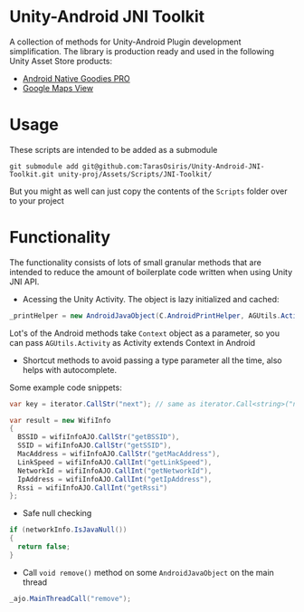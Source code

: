 # Unity-Android JNI Toolkit

A collection of methods for Unity-Android Plugin development simplification. The library is production ready and used in the following Unity Asset Store products:
* [Android Native Goodies PRO](https://assetstore.unity.com/packages/tools/integration/android-native-goodies-pro-67473)
* [Google Maps View](https://www.assetstore.unity3d.com/#!/content/82542)

# Usage

These scripts are intended to be added as a submodule

```
git submodule add git@github.com:TarasOsiris/Unity-Android-JNI-Toolkit.git unity-proj/Assets/Scripts/JNI-Toolkit/
```

But you might as well can just copy the contents of the `Scripts` folder over to your project

# Functionality

The functionality consists of lots of small granular methods that are intended to reduce the amount of boilerplate code written when using Unity JNI API.

* Acessing the Unity Activity. The object is lazy initialized and cached:

```csharp
_printHelper = new AndroidJavaObject(C.AndroidPrintHelper, AGUtils.Activity);
```

Lot's of the Android methods take `Context` object as a parameter, so you can pass `AGUtils.Activity` as Activity extends Context in Android

* Shortcut methods to avoid passing a type parameter all the time, also helps with autocomplete.

Some example code snippets:

```csharp
var key = iterator.CallStr("next"); // same as iterator.Call<string>("next")
```

```csharp
var result = new WifiInfo
{
  BSSID = wifiInfoAJO.CallStr("getBSSID"),
  SSID = wifiInfoAJO.CallStr("getSSID"),
  MacAddress = wifiInfoAJO.CallStr("getMacAddress"),
  LinkSpeed = wifiInfoAJO.CallInt("getLinkSpeed"),
  NetworkId = wifiInfoAJO.CallInt("getNetworkId"),
  IpAddress = wifiInfoAJO.CallInt("getIpAddress"),
  Rssi = wifiInfoAJO.CallInt("getRssi")
};
```

* Safe null checking

```csharp
if (networkInfo.IsJavaNull())
{
  return false;
}
```

* Call `void remove()` method on some `AndroidJavaObject` on the main thread

```csharp
_ajo.MainThreadCall("remove");
```

